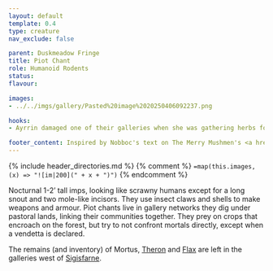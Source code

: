 ```yaml
---
layout: default
template: 0.4
type: creature
nav_exclude: false

parent: Duskmeadow Fringe
title: Piot Chant
role: Humanoid Rodents
status:
flavour: 

images:
- ../../imgs/gallery/Pasted%20image%2020250406092237.png

hooks:
- Ayrrin damaged one of their galleries when she was gathering herbs for her salves.

footer_content: Inspired by Nobboc's text on The Merry Mushmen's <a href="https://www.themerrymushmen.com/product/a-folklore-bestiary-for-old-school-essentials-tmm/">A Folklore Bestiary, Volume 1</a>. Art by Letty Wilson.
---
```


{% include header_directories.md %}
{% comment %}
`=map(this.images, (x) => "![im|200](" + x + ")")`
{% endcomment %}

Nocturnal 1-2’ tall imps, looking like scrawny humans
except for a long snout and two mole-like incisors. They
use insect claws and shells to make weapons and armour.
Piot chants live in gallery networks they dig under
pastoral lands, linking their communities together. They
prey on crops that encroach on the forest, but try to not
confront mortals directly, except when a vendetta is
declared.

The remains (and inventory) of Mortus, [Theron](../Wyrmbark/Theron.md) and [Flax](Flax.md) are left in the galleries west of [Sigisfarne](../Sigisfarne/index.md).